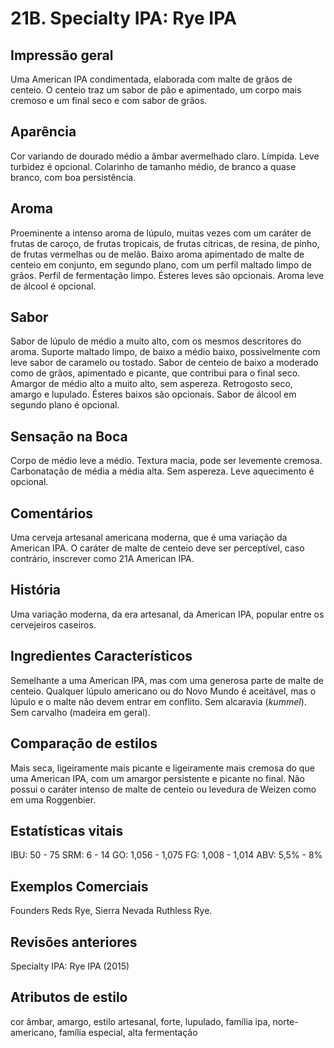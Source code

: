 # 21B. Specialty IPA: Rye IPA

## Impressão geral

Uma American IPA condimentada, elaborada com malte de grãos de centeio. O centeio traz um sabor de pão e apimentado, um corpo mais cremoso e um final seco e com sabor de grãos.

## Aparência

Cor variando de dourado médio a âmbar avermelhado claro. Límpida. Leve turbidez é opcional. Colarinho de tamanho médio, de branco a quase branco, com boa persistência.

## Aroma

Proeminente a intenso aroma de lúpulo, muitas vezes com um caráter de frutas de caroço, de frutas tropicais, de frutas cítricas, de resina, de pinho, de frutas vermelhas ou de melão. Baixo aroma apimentado de malte de centeio em conjunto, em segundo plano, com um perfil maltado limpo de grãos. Perfil de fermentação limpo. Ésteres leves são opcionais. Aroma leve de álcool é opcional.

## Sabor

Sabor de lúpulo de médio a muito alto, com os mesmos descritores do aroma. Suporte maltado limpo, de baixo a médio baixo, possivelmente com leve sabor de caramelo ou tostado. Sabor de centeio de baixo a moderado como de grãos, apimentado e picante, que contribui para o final seco. Amargor de médio alto a muito alto, sem aspereza. Retrogosto seco, amargo e lupulado. Ésteres baixos são opcionais. Sabor de álcool em segundo plano é opcional.

## Sensação na Boca

Corpo de médio leve a médio. Textura macia, pode ser levemente cremosa. Carbonatação de média a média alta. Sem aspereza. Leve aquecimento é opcional.

## Comentários

Uma cerveja artesanal americana moderna, que é uma variação da American IPA. O caráter de malte de centeio deve ser perceptível, caso contrário, inscrever como 21A American IPA.

## História

Uma variação moderna, da era artesanal, da American IPA, popular entre os cervejeiros caseiros.

## Ingredientes Característicos

Semelhante a uma American IPA, mas com uma generosa parte de malte de centeio. Qualquer lúpulo americano ou do Novo Mundo é aceitável, mas o lúpulo e o malte não devem entrar em conflito. Sem alcaravia (*kummel*). Sem carvalho (madeira em geral).

## Comparação de estilos

Mais seca, ligeiramente mais picante e ligeiramente mais cremosa do que uma American IPA, com um amargor persistente e picante no final. Não possui o caráter intenso de malte de centeio ou levedura de Weizen como em uma Roggenbier.

## Estatísticas vitais

IBU: 50 - 75
SRM: 6 - 14
GO: 1,056 - 1,075
FG: 1,008 - 1,014
ABV: 5,5% - 8%

## Exemplos Comerciais

Founders Reds Rye, Sierra Nevada Ruthless Rye.

## Revisões anteriores

Specialty IPA: Rye IPA (2015)

## Atributos de estilo

cor âmbar, amargo, estilo artesanal, forte, lupulado, família ipa, norte-americano, família especial, alta fermentação
